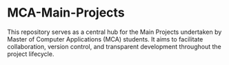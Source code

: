 # MCA-Main-Projects
This repository serves as a central hub for the Main Projects undertaken by Master of Computer Applications (MCA) students. It aims to facilitate collaboration, version control, and transparent development throughout the project lifecycle.

